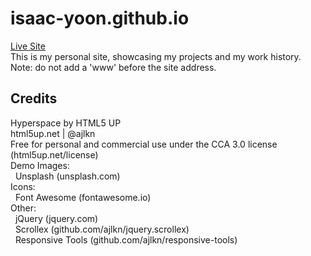 # isaac-yoon.github.io
[Live Site](https://isaac-yoon.github.io/) </br>
This is my personal site, showcasing my projects and my work history. </br>
Note: do not add a 'www' before the site address.

## Credits
Hyperspace by HTML5 UP </br>
html5up.net | @ajlkn </br>
Free for personal and commercial use under the CCA 3.0 license (html5up.net/license) 
</br>
Demo Images:</br>
&nbsp; Unsplash (unsplash.com)
</br>
Icons: </br>
&nbsp; Font Awesome (fontawesome.io)
</br>
Other: </br>
&nbsp; jQuery (jquery.com) </br>
&nbsp; Scrollex (github.com/ajlkn/jquery.scrollex) </br>
&nbsp; Responsive Tools (github.com/ajlkn/responsive-tools) </br>